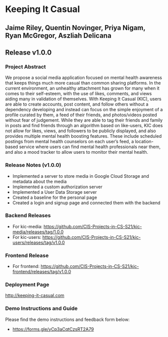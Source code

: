# Keeping It Casual
## Jaime Riley, Quentin Novinger, Priya Nigam, Ryan McGregor, Aszliah Delicana
## Release v1.0.0

### Project Abstract
We propose a social media application focused on mental health awareness that keeps things much more casual than common sharing platforms. In the current environment, an unhealthy attachment has grown for many when it comes to their self-esteem, with the use of likes, comments, and views aiding many in validation of themselves. With Keeping It Casual (KIC), users are able to create accounts, post content, and follow others without a dependency developing and instead can focus on the simple enjoyment of a profile curated by them, a feed of their friends, and photos/videos posted without fear of judgement. While they are able to tag their friends and family in posts and find friends through an algorithm based on like-users, KIC does not allow for likes, views, and followers to be publicly displayed, and also provides multiple mental health boosting features. These include scheduled postings from mental health counselors on each user’s feed, a location-based service where users can find mental health professionals near them, and also a mood tracker to allow users to monitor their mental health. 

### Release Notes (v1.0.0)
- Implemented a server to store media in Google Cloud Storage and metadata about the media
- Implemented a custom authorization server
- Implemented a User Data Storage server
- Created a baseline for the personal page
- Created a login and signup page and connected them with the backend

### Backend Releases 
- For kic-media: https://github.com/CIS-Projects-in-CS-S21/kic-media/releases/tag/1.0.0
- For kic-users: https://github.com/CIS-Projects-in-CS-S21/kic-users/releases/tag/v1.0.0

### Frontend Release
- For frontend: https://github.com/CIS-Projects-in-CS-S21/kic-frontend/releases/tag/v1.0.0

### Deployment Page
http://keeping-it-casual.com

### Demo Instructions and Guide
Please find the demo instructions and feedback form below:
- https://forms.gle/yCp3aCqtCzsRT2A79 
